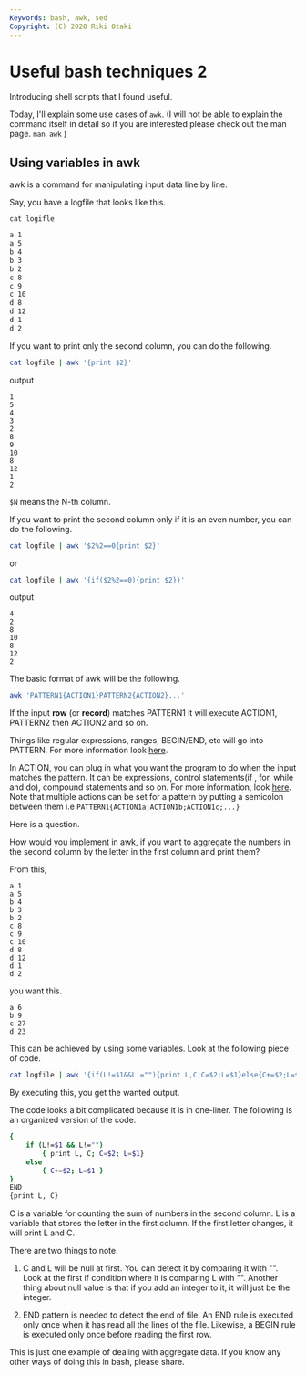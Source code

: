 ```yaml
---
Keywords: bash, awk, sed
Copyright: (C) 2020 Riki Otaki
---
```


# Useful bash techniques 2

Introducing shell scripts that I found useful.

Today, I'll explain some use cases of `awk`. (I will not be able to explain the command itself in detail so if you are interested please check out the man page. `man awk` )

## Using variables in awk

awk is a command for manipulating input data line by line.

Say, you have a logfile that looks like this.


`cat logifle`
```bash
a 1
a 5
b 4
b 3
b 2
c 8
c 9
c 10
d 8
d 12
d 1
d 2
```

If you want to print only the second column, you can do the following. 

```bash
cat logfile | awk '{print $2}'
```
output
```
1
5
4
3
2
8
9
10
8
12
1
2
```

`$N` means the N-th column.

If you want to print the second column only if it is an even number, you can do the following.

```bash
cat logfile | awk '$2%2==0{print $2}'
```

or

```bash
cat logfile | awk '{if($2%2==0){print $2}}'
```
output
```
4
2
8
10
8
12
2
```

The basic format of awk will be the following.

```bash
awk 'PATTERN1{ACTION1}PATTERN2{ACTION2}...'
```

If the input **row** (or **record**) matches PATTERN1 it will execute ACTION1, PATTERN2 then ACTION2 and so on.

Things like regular expressions, ranges, BEGIN/END, etc will go into PATTERN. For more information look [here](https://www.gnu.org/software/gawk/manual/html_node/Pattern-Overview.html#Pattern-Overview).

In ACTION, you can plug in what you want the program to do when the input matches the pattern. It can be expressions, control statements(if , for, while and do), compound statements and so on. For more information, look [here](https://www.gnu.org/software/gawk/manual/html_node/Action-Overview.html#Action-Overview). Note that multiple actions can be set for a pattern by putting a semicolon between them i.e `PATTERN1{ACTION1a;ACTION1b;ACTION1c;...}`

Here is a question.

How would you implement in awk, if you want to aggregate the numbers in the second column by the letter in the first column and print them?

From this, 
```
a 1
a 5
b 4
b 3
b 2
c 8
c 9
c 10
d 8
d 12
d 1
d 2
```

you want this.

```
a 6
b 9
c 27
d 23
```

This can be achieved by using some variables.
Look at the following piece of code.

```bash
cat logfile | awk '{if(L!=$1&&L!=""){print L,C;C=$2;L=$1}else{C+=$2;L=$1}}END{print L,C}'
```

By executing this, you get the wanted output.

The code looks a bit complicated because it is in one-liner. The following is an organized version of the code.

```bash
{
    if (L!=$1 && L!="")
        { print L, C; C=$2; L=$1}
    else
        { C+=$2; L=$1 }
}
END
{print L, C}
```

C is a variable for counting the sum of numbers in the second column. L is a variable that stores the letter in the first column. If the first letter changes, it will print L and C.

There are two things to note. 

1. C and L will be null at first. You can detect it by comparing it with "". Look at the first if condition where it is comparing L with "". 
Another thing about null value is that if you add an integer to it, it will just be the integer.

2. END pattern is needed to detect the end of file. An END rule is executed only once when it has read all the lines of the file. Likewise, a BEGIN rule is executed only once before reading the first row.

This is just one example of dealing with aggregate data. If you know any other ways of doing this in bash, please share.



